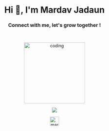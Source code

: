 <h1 align="center">Hi 👋, I'm Mardav Jadaun</h1>
<h3 align="center">Connect with me, let's grow together !</h3>
<br>
<p align="center"><img src="https://camo.githubusercontent.com/4cb9b98860a01e6a93c5b3eb5fd5a0ae409731635562552752b75ff17b4b2167/68747470733a2f2f6d656469612e67697068792e636f6d2f6d656469612f4d3967624264396e6244724f5475314d71782f67697068792e676966" alt="coding" height="200px"/></p>
<p align="center"><a href="https://www.buymeacoffee.com/mardavjadag"><img src="https://img.buymeacoffee.com/button-api/?text=Buy me a coffee&emoji=☕&slug=mardavjadag&button_colour=FFDD00&font_colour=000000&font_family=Cookie&outline_colour=000000&coffee_colour=ffffff"/></a></p>
<p align="center"><img src="https://komarev.com/ghpvc/?username=mardavsj&label=Profile%20views&color=0e75b6&style=flat" alt="mardavsj" height="30px"/></p>
